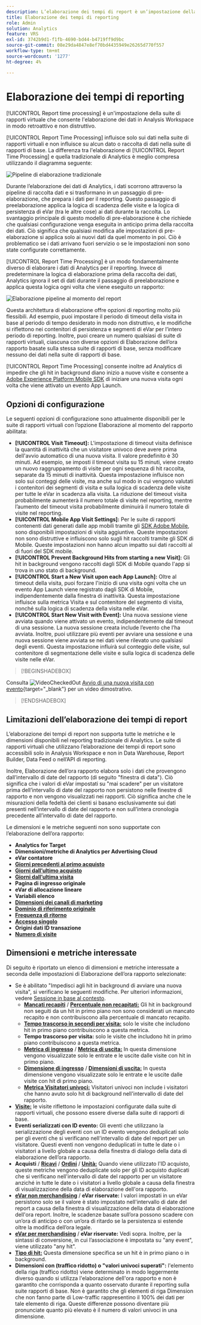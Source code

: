 ```yaml
---
description: L’elaborazione dei tempi di report è un’impostazione della suite di rapporti virtuale che consente di elaborare i dati in modo retroattivo e non distruttivo.
title: Elaborazione dei tempi di reporting
role: Admin
solution: Analytics
feature: VRS
exl-id: 3742b9d1-f1fb-4690-bd44-b4719ff9d9bc
source-git-commit: 08e29da4847e8ef70bd4435949e26265d770f557
workflow-type: tm+mt
source-wordcount: '1277'
ht-degree: 4%

---
```


# Elaborazione dei tempi di reporting

[!UICONTROL Report time processing] è un&#39;impostazione della suite di rapporti virtuale che consente l&#39;elaborazione dei dati in Analysis Workspace in modo retroattivo e non distruttivo.

[!UICONTROL Report Time Processing] influisce solo sui dati nella suite di rapporti virtuali e non influisce su alcun dato o raccolta di dati nella suite di rapporti di base. La differenza tra l&#39;elaborazione di [!UICONTROL Report Time Processing] e quella tradizionale di Analytics è meglio compresa utilizzando il diagramma seguente:

![Pipeline di elaborazione tradizionale](assets/google1.jpg)

Durante l’elaborazione dei dati di Analytics, i dati scorrono attraverso la pipeline di raccolta dati e si trasformano in un passaggio di pre-elaborazione, che prepara i dati per il reporting. Questo passaggio di preelaborazione applica la logica di scadenza delle visite e la logica di persistenza di eVar (tra le altre cose) ai dati durante la raccolta. Lo svantaggio principale di questo modello di pre-elaborazione è che richiede che qualsiasi configurazione venga eseguita in anticipo prima della raccolta dei dati. Ciò significa che qualsiasi modifica alle impostazioni di pre-elaborazione si applica solo ai nuovi dati da quel momento in poi. Ciò è problematico se i dati arrivano fuori servizio o se le impostazioni non sono state configurate correttamente.

[!UICONTROL Report Time Processing] è un modo fondamentalmente diverso di elaborare i dati di Analytics per il reporting. Invece di predeterminare la logica di elaborazione prima della raccolta dei dati, Analytics ignora il set di dati durante il passaggio di preelaborazione e applica questa logica ogni volta che viene eseguito un rapporto:

![Elaborazione pipeline al momento del report](assets/google2.jpg)

Questa architettura di elaborazione offre opzioni di reporting molto più flessibili. Ad esempio, puoi impostare il periodo di timeout della visita in base al periodo di tempo desiderato in modo non distruttivo, e le modifiche si riflettono nei contenitori di persistenza e segmenti di eVar per l’intero periodo di reporting. Inoltre, puoi creare un numero qualsiasi di suite di rapporti virtuali, ciascuna con diverse opzioni di Elaborazione dell’ora rapporto basate sulla stessa suite di rapporti di base, senza modificare nessuno dei dati nella suite di rapporti di base.

[!UICONTROL Report Time Processing] consente inoltre ad Analytics di impedire che gli hit in background diano inizio a nuove visite e consente a [Adobe Experience Platform Mobile SDK](https://experienceleague.adobe.com/docs/mobile.html?lang=it) di iniziare una nuova visita ogni volta che viene attivato un evento App Launch.

## Opzioni di configurazione

Le seguenti opzioni di configurazione sono attualmente disponibili per le suite di rapporti virtuali con l’opzione Elaborazione al momento del rapporto abilitata:

* **[!UICONTROL Visit Timeout]:** L&#39;impostazione di timeout visita definisce la quantità di inattività che un visitatore univoco deve avere prima dell&#39;avvio automatico di una nuova visita. Il valore predefinito è 30 minuti. Ad esempio, se imposti il timeout visita su 15 minuti, viene creato un nuovo raggruppamento di visite per ogni sequenza di hit raccolta, separate da 15 minuti di inattività. Questa impostazione influisce non solo sui conteggi delle visite, ma anche sul modo in cui vengono valutati i contenitori dei segmenti di visita e sulla logica di scadenza delle visite per tutte le eVar in scadenza alla visita. La riduzione del timeout visita probabilmente aumenterà il numero totale di visite nel reporting, mentre l’aumento del timeout visita probabilmente diminuirà il numero totale di visite nel reporting.
* **[!UICONTROL Mobile App Visit Settings]:** Per le suite di rapporti contenenti dati generati dalle app mobili tramite gli [SDK Adobe Mobile](https://experienceleague.adobe.com/docs/mobile.html?lang=it), sono disponibili impostazioni di visita aggiuntive. Queste impostazioni non sono distruttive e influiscono solo sugli hit raccolti tramite gli SDK di Mobile. Queste impostazioni non hanno alcun impatto sui dati raccolti al di fuori del SDK mobile.
* **[!UICONTROL Prevent Background Hits from starting a new Visit]:** Gli hit in background vengono raccolti dagli SDK di Mobile quando l&#39;app si trova in uno stato di background.
* **[!UICONTROL Start a New Visit upon each App Launch]:** Oltre al timeout della visita, puoi forzare l&#39;inizio di una visita ogni volta che un evento App Launch viene registrato dagli SDK di Mobile, indipendentemente dalla finestra di inattività. Questa impostazione influisce sulla metrica Visita e sul contenitore del segmento di visita, nonché sulla logica di scadenza della visita nelle eVar.
* **[!UICONTROL Start New Visit with Event]:** Una nuova sessione viene avviata quando viene attivato un evento, indipendentemente dal timeout di una sessione. La nuova sessione creata include l’evento che l’ha avviata. Inoltre, puoi utilizzare più eventi per avviare una sessione e una nuova sessione viene avviata se nei dati viene rilevato uno qualsiasi degli eventi. Questa impostazione influirà sul conteggio delle visite, sul contenitore di segmentazione delle visite e sulla logica di scadenza delle visite nelle eVar.


>[!BEGINSHADEBOX]

Consulta ![VideoCheckedOut](/help/assets/icons/VideoCheckedOut.svg) [Avvio di una nuova visita con evento](https://video.tv.adobe.com/v/23129?quality=12&learn=on){target="_blank"} per un video dimostrativo.

>[!ENDSHADEBOX]



## Limitazioni dell’elaborazione dei tempi di report

L’elaborazione dei tempi di report non supporta tutte le metriche e le dimensioni disponibili nel reporting tradizionale di Analytics. Le suite di rapporti virtuali che utilizzano l’elaborazione dei tempi di report sono accessibili solo in Analysis Workspace e non in Data Warehouse, Report Builder, Data Feed o nell’API di reporting.

Inoltre, Elaborazione dell’ora rapporto elabora solo i dati che provengono dall’intervallo di date del rapporto (di seguito &quot;finestra di data&quot;). Ciò significa che i valori di eVar impostati su &quot;mai scadere&quot; per un visitatore prima dell’intervallo di date del rapporto non persistono nelle finestre di rapporto e non vengono visualizzati nei rapporti. Ciò significa anche che le misurazioni della fedeltà dei clienti si basano esclusivamente sui dati presenti nell’intervallo di date del rapporto e non sull’intera cronologia precedente all’intervallo di date del rapporto.

Le dimensioni e le metriche seguenti non sono supportate con l’elaborazione dell’ora rapporto:

* **Analytics for Target**
* **Dimensioni/metriche di Analytics per Advertising Cloud**
* **eVar contatore**
* [**Giorni precedenti al primo acquisto**](/help/components/dimensions/days-before-first-purchase.md)
* [**Giorni dall’ultimo acquisto**](/help/components/dimensions/days-since-last-purchase.md)
* [**Giorni dall’ultima visita**](/help/components/dimensions/days-since-last-visit.md)
* **Pagina di ingresso originale**
* **eVar di allocazione lineare**
* **Variabili elenco**
* [**Dimensioni dei canali di marketing**](/help/components/dimensions/marketing-channel.md)
* [**Dominio di riferimento originale**](/help/components/dimensions/original-referring-domain.md)
* [**Frequenza di ritorno**](/help/components/dimensions/return-frequency.md)
* [**Accesso singolo**](/help/components/metrics/single-access.md)
* **Origini dati ID transazione**
* [**Numero di visite**](/help/components/dimensions/visit-number.md)

## Dimensioni e metriche interessate

Di seguito è riportato un elenco di dimensioni e metriche interessate a seconda delle impostazioni di Elaborazione dell’ora rapporto selezionate:

* Se è abilitato &quot;Impedisci agli hit in background di avviare una nuova visita&quot;, si verificano le seguenti modifiche. Per ulteriori informazioni, vedere [Sessione in base al contesto](vrs-mobile-visit-processing.md).
   * [**Mancati recapiti**](/help/components/metrics/bounces.md) / [**Percentuale non recapitati:**](/help/components/metrics/bounce-rate.md) Gli hit in background non seguiti da un hit in primo piano non sono considerati un mancato recapito e non contribuiscono alla percentuale di mancato recapito.
   * [**Tempo trascorso in secondi per visita:**](/help/components/metrics/time-spent-per-visit.md) solo le visite che includono hit in primo piano contribuiscono a questa metrica.
   * **Tempo trascorso per visita:** solo le visite che includono hit in primo piano contribuiscono a questa metrica.
   * [**Metrica di ingresso**](/help/components/metrics/entries.md) / [**Metrica di uscita:**](/help/components/metrics/exits.md) In questa dimensione vengono visualizzate solo le entrate e le uscite dalle visite con hit in primo piano.
   * [**Dimensione di ingresso**](/help/components/dimensions/entry-dimensions.md) / [**Dimensioni di uscita:**](/help/components/dimensions/exit-dimensions.md) In questa dimensione vengono visualizzate solo le entrate e le uscite dalle visite con hit di primo piano.
   * [**Metrica Visitatori univoci:**](/help/components/metrics/unique-visitors.md) Visitatori univoci non include i visitatori che hanno avuto solo hit di background nell&#39;intervallo di date del rapporto.
* [**Visite:**](/help/components/metrics/visits.md) le visite riflettono le impostazioni configurate dalla suite di rapporti virtuali, che possono essere diverse dalla suite di rapporti di base.
* **Eventi serializzati con ID evento:** Gli eventi che utilizzano la serializzazione degli eventi con un ID evento vengono deduplicati solo per gli eventi che si verificano nell&#39;intervallo di date del report per un visitatore. Questi eventi non vengono deduplicati in tutte le date o i visitatori a livello globale a causa della finestra di dialogo della data di elaborazione dell’ora rapporto.
* **Acquisti** / [**Ricavi**](/help/components/metrics/revenue.md) / [**Ordini**](/help/components/metrics/orders.md) / [**Unità:**](/help/components/metrics/units.md) Quando viene utilizzato l&#39;ID acquisto, queste metriche vengono deduplicate solo per gli ID acquisto duplicati che si verificano nell&#39;intervallo di date del rapporto per un visitatore anziché in tutte le date o i visitatori a livello globale a causa della finestra di visualizzazione della data di elaborazione dell&#39;ora rapporto.
* [**eVar non merchandising**](/help/components/dimensions/evar.md) / **eVar riservate:** I valori impostati in un eVar persistono solo se il valore è stato impostato nell&#39;intervallo di date del report a causa della finestra di visualizzazione della data di elaborazione dell&#39;ora report. Inoltre, le scadenze basate sull’ora possono scadere con un’ora di anticipo o con un’ora di ritardo se la persistenza si estende oltre la modifica dell’ora legale.
* [**eVar per merchandising**](/help/components/dimensions/evar-merchandising.md) / **eVar riservate:** Vedi sopra. Inoltre, per la sintassi di conversione, in cui l’associazione è impostata su &quot;any event&quot;, viene utilizzato &quot;any hit&quot;.
* [**Tipo di hit:**](/help/components/dimensions/hit-type.md) Questa dimensione specifica se un hit è in primo piano o in background.
* **Dimensioni con (traffico ridotto) o &quot;valori univoci superati&quot;:** l&#39;elemento della riga (traffico ridotto) viene determinato in modo leggermente diverso quando si utilizza l&#39;elaborazione dell&#39;ora rapporto e non è garantito che corrisponda a quanto osservato durante il reporting sulla suite rapporti di base. Non è garantito che gli elementi di riga Dimension che non fanno parte di Low-traffic rappresentino il 100% dei dati per tale elemento di riga. Queste differenze possono diventare più pronunciate quanto più elevato è il numero di valori univoci in una dimensione.
